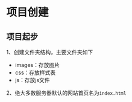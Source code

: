 # 项目创建

## 项目起步

1、创建文件夹结构，主要文件夹如下

+ images：存放图片
+ css：存放样式表
+ js：存放js文件

2、绝大多数服务器默认的网站首页名为`index.html`